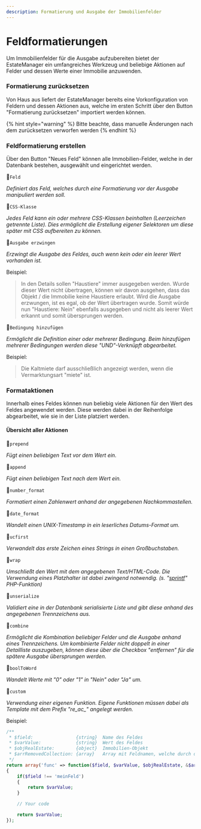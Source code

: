 ```yaml
---
description: Formatierung und Ausgabe der Immobilienfelder
---
```


# Feldformatierungen

Um Immobilienfelder für die Ausgabe aufzubereiten bietet der EstateManager ein umfangreiches Werkzeug und beliebige Aktionen auf Felder und dessen Werte einer Immobilie anzuwenden.

### Formatierung zurücksetzen

Von Haus aus liefert der EstateManager bereits eine Vorkonfiguration von Feldern und dessen Aktionen aus, welche im ersten Schritt über den Button "Formatierung zurücksetzen" importiert werden können.

{% hint style="warning" %}
Bitte beachte, dass manuelle Änderungen nach dem zurücksetzen verworfen werden
{% endhint %}

### Feldformatierung erstellen

Über den Button "Neues Feld" können alle Immobilien-Felder, welche in der Datenbank bestehen, ausgewählt und eingerichtet werden.

🔹`Feld`

_Definiert das Feld, welches durch eine Formatierung vor der Ausgabe manipuliert werden soll._

🔹`CSS-Klasse`

_Jedes Feld kann ein oder mehrere CSS-Klassen beinhalten \(Leerzeichen getrennte Liste\). Dies ermöglicht die Erstellung eigener Selektoren um diese später mit CSS aufbereiten zu können._

🔹`Ausgabe erzwingen`

_Erzwingt die Ausgabe des Feldes, auch wenn kein oder ein leerer Wert vorhanden ist._

Beispiel:

> In den Details sollen "Haustiere" immer ausgegeben werden. Wurde dieser Wert nicht übertragen, können wir davon ausgehen, dass das Objekt / die Immobilie keine Haustiere erlaubt. Wird die Ausgabe erzwungen, ist es egal, ob der Wert übertragen wurde. Somit würde nun "Haustiere: Nein" ebenfalls ausgegeben und nicht als leerer Wert erkannt und somit übersprungen werden.

🔹`Bedingung hinzufügen`

_Ermöglicht die Definition einer oder mehrerer Bedingung. Beim hinzufügen mehrerer Bedingungen werden diese "UND"-Verknüpft abgearbeitet._

Beispiel:

> Die Kaltmiete darf ausschließlich angezeigt werden, wenn die Vermarktungsart "miete" ist.

### Formataktionen

Innerhalb eines Feldes können nun beliebig viele Aktionen für den Wert des Feldes angewendet werden. Diese werden dabei in der Reihenfolge abgearbeitet, wie sie in der Liste platziert werden.

#### Übersicht aller Aktionen

🔸`prepend`

_Fügt einen beliebigen Text vor dem Wert ein._

🔸`append`

_Fügt einen beliebigen Text nach dem Wert ein._

🔸`number_format`

_Formatiert einen Zahlenwert anhand der angegebenen Nachkommastellen._

🔸`date_format`

_Wandelt einen UNIX-Timestamp in ein leserliches Datums-Format um._

🔸`ucfirst`

_Verwandelt das erste Zeichen eines Strings in einen Großbuchstaben._

🔸`wrap`

_Umschließt den Wert mit dem angegebenen Text/HTML-Code. Die Verwendung eines Platzhalter ist dabei zwingend notwendig. \(s. "_[_sprintf_](https://www.php.net/manual/de/function.sprintf.php#refsect1-function.sprintf-parameters)_" PHP-Funktion\)_

🔸`unserialize`

_Validiert eine in der Datenbank serialisierte Liste und gibt diese anhand des angegebenen Trennzeichens aus._

🔸`combine`

_Ermöglicht die Kombination beliebiger Felder und die Ausgabe anhand eines Trennzeichens. Um kombinierte Felder nicht doppelt in einer Detailliste auszugeben, können diese über die Checkbox "entfernen" für die spätere Ausgabe übersprungen werden._

🔸`boolToWord`

_Wandelt Werte mit "0" oder "1" in "Nein" oder "Ja" um._

🔸`custom`

_Verwendung einer eigenen Funktion. Eigene Funktionen müssen dabei als Template mit dem Prefix "re\_ac\_" angelegt werden._

Beispiel:

```php
/**
 * $field:                {string}  Name des Feldes
 * $varValue:             {string}  Wert des Feldes
 * $objRealEstate:        {object}  Immobilien-Objekt 
 * $arrRemovedCollection: {array}   Array mit Feldnamen, welche durch diese Funktion im weiteren Verlauf nicht mehr mit ausgegeben werden dürfen
 */
return array('func' => function($field, $varValue, $objRealEstate, &$arrRemovedCollection)
{
    if($field !== 'meinFeld')
    {
        return $varValue;
    }

    // Your code

    return $varValue;
});
```




